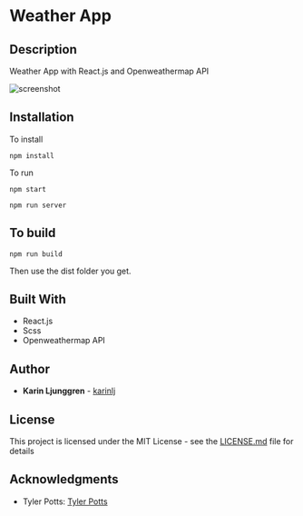# Weather App

## Description

Weather App with React.js and Openweathermap API

![screenshot](https://github.com/karinlj/react-weather-app/issues/1)

## Installation

To install

`npm install`

To run

`npm start`

`npm run server`

## To build

`npm run build`

Then use the dist folder you get.

## Built With

- React.js
- Scss
- Openweathermap API

## Author

- **Karin Ljunggren** - [karinlj](https://github.com/karinlj)

## License

This project is licensed under the MIT License - see the [LICENSE.md](LICENSE.md) file for details

## Acknowledgments

- Tyler Potts: [Tyler Potts](https://www.youtube.com/channel/UCBBGM84ZOs7z5jpTQAaZ_Hg)

